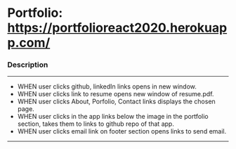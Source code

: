 # Portfolio: https://portfolioreact2020.herokuapp.com/
### Description
----------------------------------------------------------------------
- WHEN user clicks github, linkedIn links opens in new window.
- WHEN user clicks link to resume opens new window of resume.pdf.
- WHEN user clicks About, Porfolio, Contact links displays the chosen page.
- WHEN user clicks in the app links below the image in the portfolio section, takes them to links to github repo of that app.
- WHEN user clicks email link on footer section opens links to send email.
----------------------------------------------------------------------
